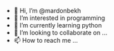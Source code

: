 - 👋 Hi, I’m @mardonbekh
- 👀 I’m interested in programming
- 🌱 I’m currently learning python
- 💞️ I’m looking to collaborate on ...
- 📫 How to reach me ...

<!---
mardonbekh/mardonbekh is a ✨ special ✨ repository because its `README.md` (this file) appears on your GitHub profile.
You can click the Preview link to take a look at your changes.
--->
